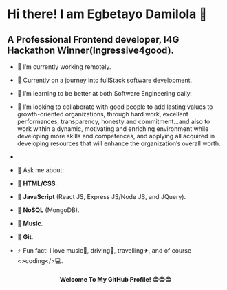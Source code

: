 <!-- ![](https://komarev.com/ghpvc/?username=Bobmaintain&color=green)
[![Github visitors](https://visitor-badge.glitch.me/badge?page_id=Bobmaintain.visitor-badge)](https://github.com/Bobmaintain)
[![Gist Badge](https://img.shields.io/badge/-Gist-555859?style=flat-square&logo=Github&logoColor=white&link=https://gist.github.com/Bobmaintain)](https://gist.github.com/Bobmaintain) -->

   #                                                          Hi there! I am Egbetayo Damilola 👋
   ##                                                A Professional Frontend developer, I4G Hackathon Winner(Ingressive4good).
   


- 🔭 I’m currently working remotely.
- 🌱 Currently on a journey into fullStack software development.
- 🌱 I’m learning to be better at both Software Engineering daily.
- 👯 I’m looking to collaborate with good people to add lasting values to growth-oriented organizations, through hard work, excellent performances, transparency, honesty and commitment...and also to work within a dynamic, motivating and enriching environment while developing more skills and competences, and applying all acquired in developing resources that will enhance the organization’s overall worth.
- 


- 💬 Ask me about:
- 🌱	**HTML/CSS**.
- 🌱	**JavaScript** (React JS, Express JS/Node JS, and JQuery).
- 🌱	**NoSQL** (MongoDB).
- 🌱	**Music**.
- 🌱	**Git**.

- ⚡ Fun fact: I love music🎼, driving🚕, travelling✈, and of course <>coding</>💻.



<h4 align="center">Welcome To My GitHub Profile! 😊😊😊</h4>
